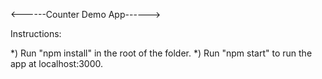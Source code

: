 <------Counter Demo App------>

Instructions:

*) Run "npm install" in the root of the folder.
*) Run "npm start" to run the app at localhost:3000.
